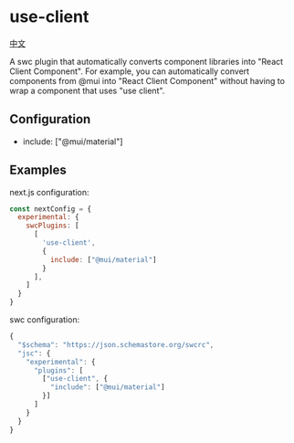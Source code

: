 # use-client
[中文](https://github.com/coder-xiaotian/swc-useclient/blob/main/README-ZH.md)

A swc plugin that automatically converts component libraries into "React Client Component". For example, you can automatically convert components from @mui into "React Client Component" without having to wrap a component that uses "use client".

## Configuration
+ include: ["@mui/material"]

## Examples
next.js configuration:
```js
const nextConfig = {
  experimental: {
    swcPlugins: [
      [
        'use-client',
        {
          include: ["@mui/material"]
        }
      ],
    ]
  }
}
```

swc configuration:
```js
{
  "$schema": "https://json.schemastore.org/swcrc",
  "jsc": {
    "experimental": {
      "plugins": [
        ["use-client", {
          "include": ["@mui/material"]
        }]
      ]
    }
  }
}
```

